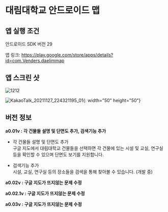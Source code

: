 # 대림대학교 안드로이드 맵
## 앱 실행 조건 
안드로이드 SDK 버전 29


앱 링크:
https://play.google.com/store/apps/details?id=com.Venders.daelimmap


## 앱 스크린 샷


![1212](https://user-images.githubusercontent.com/88638556/143684911-4313f29d-8281-43e7-8fcf-695947ca09f1.jpg)


![KakaoTalk_20211127_224321195_01](https://user-images.githubusercontent.com/88638556/143684136-dc5bf277-0ab2-443e-ab73-875d5f3622e5.jpg){: width="50" height="50"}

## 버전 정보  
__a0.01v : 각 건물들 설명 및 단면도 추가, 검색기능 추가__  
  * 각 건물들 설명 및 단면도 추가  
	구글 지도에서 대림대학교 건물들을 선택하면 각 건물에 있는 시설 및 교실, 연구실 등을 확인할 수 있으며 단면도 보기를 지원합니다.  
  
  * 검색기능 추가  
	시설, 교실, 연구실 등의 장소들을 검색을 통해 찾아볼 수 있습니다. (개발 중)  

__a0.02v : 구글 지도가 뜨지않는 문제 수정__  

__a0.02.1v : 구글 지도가 뜨지않는 문제 수정__  

__a0.03v : 구글 지도가 뜨지않는 문제 수정__  
